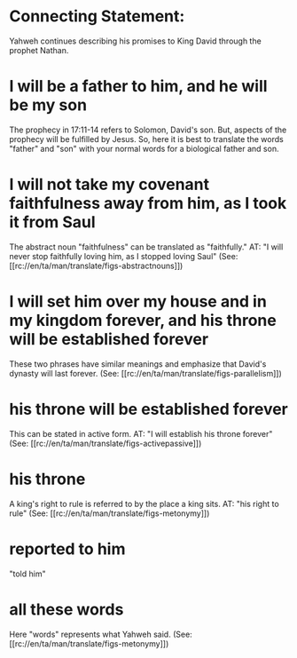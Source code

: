 # Connecting Statement:

Yahweh continues describing his promises to King David through the prophet Nathan.

# I will be a father to him, and he will be my son

The prophecy in 17:11-14 refers to Solomon, David's son. But, aspects of the prophecy will be fulfilled by Jesus. So, here it is best to translate the words "father" and "son" with your normal words for a biological father and son.

# I will not take my covenant faithfulness away from him, as I took it from Saul

The abstract noun "faithfulness" can be translated as "faithfully." AT: "I will never stop faithfully loving him, as I stopped loving Saul" (See: [[rc://en/ta/man/translate/figs-abstractnouns]])

# I will set him over my house and in my kingdom forever, and his throne will be established forever

These two phrases have similar meanings and emphasize that David's dynasty will last forever. (See: [[rc://en/ta/man/translate/figs-parallelism]])

# his throne will be established forever

This can be stated in active form. AT: "I will establish his throne forever" (See: [[rc://en/ta/man/translate/figs-activepassive]])

# his throne

A king's right to rule is referred to by the place a king sits. AT: "his right to rule" (See: [[rc://en/ta/man/translate/figs-metonymy]])

# reported to him

"told him"

# all these words

Here "words" represents what Yahweh said. (See: [[rc://en/ta/man/translate/figs-metonymy]])